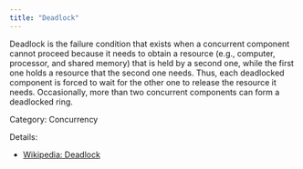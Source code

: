 ```yaml
---
title: "Deadlock"
---
```


Deadlock is the failure condition that exists when a concurrent component
cannot proceed because it needs to obtain a resource (e.g., computer,
processor, and shared memory) that is held by a second one, while the first one
holds a resource that the second one needs. Thus, each deadlocked component is
forced to wait for the other one to release the resource it needs.
Occasionally, more than two concurrent components can form a deadlocked ring.

Category: Concurrency

Details: 

* [Wikipedia: Deadlock](https://en.wikipedia.org/wiki/Deadlock)
